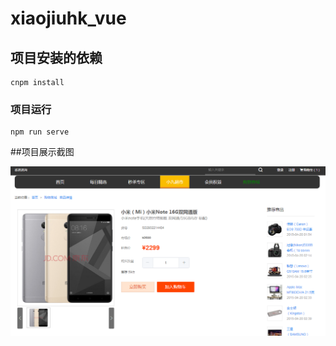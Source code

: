 # xiaojiuhk_vue

## 项目安装的依赖
```
cnpm install
```

### 项目运行
```
npm run serve
```

##项目展示截图

<img src="./project_img_demo/demo1.png" />


